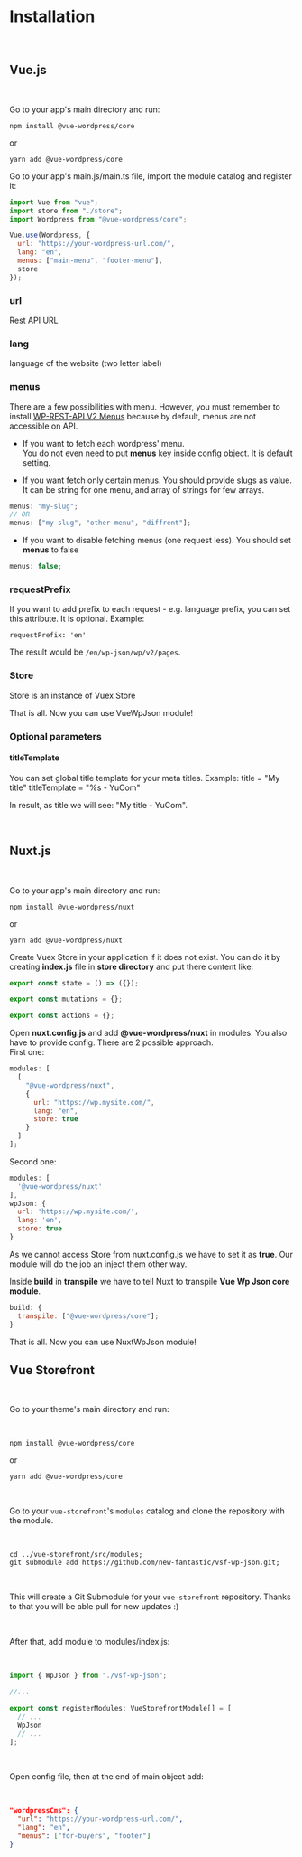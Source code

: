 # Installation

<br>

## Vue.js

<br>

Go to your app's main directory and run:

```
npm install @vue-wordpress/core
```

or

```
yarn add @vue-wordpress/core
```

Go to your app's main.js/main.ts file, import the module catalog and register it:

```javascript
import Vue from "vue";
import store from "./store";
import Wordpress from "@vue-wordpress/core";

Vue.use(Wordpress, {
  url: "https://your-wordpress-url.com/",
  lang: "en",
  menus: ["main-menu", "footer-menu"],
  store
});
```

### url

Rest API URL

### lang

language of the website (two letter label)

### menus

There are a few possibilities with menu.
However, you must remember to install [WP-REST-API V2 Menus](https://wordpress.org/plugins/wp-rest-api-v2-menus/) because by default, menus are not accessible on API.

- If you want to fetch each wordpress' menu.  
  You do not even need to put **menus** key inside config object. It is default setting.

- If you want fetch only certain menus. You should provide slugs as value. It can be string for one menu, and array of strings for few arrays.

```js
menus: "my-slug";
// OR
menus: ["my-slug", "other-menu", "diffrent"];
```

- If you want to disable fetching menus (one request less). You should set **menus** to false

```js
menus: false;
```

### requestPrefix

If you want to add prefix to each request - e.g. language prefix, you can set this attribute. It is optional. Example:

```
requestPrefix: 'en'
```

The result would be `/en/wp-json/wp/v2/pages`.

### Store

Store is an instance of Vuex Store 

That is all. Now you can use VueWpJson module!

### Optional parameters

#### titleTemplate

You can set global title template for your meta titles.
Example:
title = "My title"
titleTemplate = "%s - YuCom"

In result, as title we will see: "My title - YuCom".

<br>

## Nuxt.js

<br>

Go to your app's main directory and run:

```
npm install @vue-wordpress/nuxt
```

or

```
yarn add @vue-wordpress/nuxt
```

Create Vuex Store in your application if it does not exist. You can do it by creating **index.js** file in **store directory** and put there content like:

```js
export const state = () => ({});

export const mutations = {};

export const actions = {};
```

Open **nuxt.config.js** and add **@vue-wordpress/nuxt** in modules. You also have to provide config. There are 2 possible approach.  
First one:

```js
modules: [
  [
    "@vue-wordpress/nuxt",
    {
      url: "https://wp.mysite.com/",
      lang: "en",
      store: true
    }
  ]
];
```

Second one:

```js
modules: [
  '@vue-wordpress/nuxt'
],
wpJson: {
  url: 'https://wp.mysite.com/',
  lang: 'en',
  store: true
}
```

As we cannot access Store from nuxt.config.js we have to set it as **true**. Our module will do the job an inject them other way.

Inside **build** in **transpile** we have to tell Nuxt to transpile **Vue Wp Json core module**.

```js
build: {
  transpile: ["@vue-wordpress/core"];
}
```

That is all. Now you can use NuxtWpJson module!
<br>

## Vue Storefront

<br>

Go to your theme's main directory and run:

<br>

```
npm install @vue-wordpress/core
```

or

```
yarn add @vue-wordpress/core
```

<br>

Go to your `vue-storefront`'s `modules` catalog and clone the repository with the module.

<br>

```
cd ../vue-storefront/src/modules;
git submodule add https://github.com/new-fantastic/vsf-wp-json.git;
```

<br>

This will create a Git Submodule for your `vue-storefront` repository. Thanks to that you will be able pull for new updates :)

<br>

After that, add module to modules/index.js:

<br>

```ts
import { WpJson } from "./vsf-wp-json";

//...

export const registerModules: VueStorefrontModule[] = [
  // ...
  WpJson
  // ...
];
```

<br>

Open config file, then at the end of main object add:

<br>

```json
"wordpressCms": {
  "url": "https://your-wordpress-url.com/",
  "lang": "en",
  "menus": ["for-buyers", "footer"]
}
```

<br>
